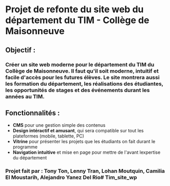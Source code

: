 # Projet de refonte du site web du département du TIM - Collège de Maisonneuve

## Objectif : 
### Créer un site web moderne pour le département du TIM du Collège de Maisonneuve. Il faut qu'il soit moderne, intuitif et facile d'accès pour les futures élèves. Le site montrera aussi les formation du département, les réalisations des étudiantes, les opportunités de stages et des événements durant les années au TIM. 

## Fonctionnalités : 
- **CMS** pour une gestion simple des contenus 
- **Design intéractif et amusant**, qui sera compatible sur tout les plateformes (mobile, tablette, PC)
- **Vitrine** pour présenter les projets que les étudiants on fait durant le programme
- **Navigation intuitive** et mise en page pour mettre de l'avant lexpertise du département


### Projet fait par : Tony Ton, Lenny Tran, Lohan Moutquin, Camilia El Moustarih, Alejandro Yanez Del Rio# Tim_site_wp
